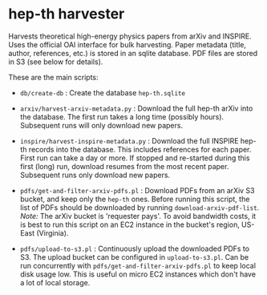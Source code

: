 # hep-th harvester

Harvests theoretical high-energy physics papers from arXiv and INSPIRE.
Uses the official OAI interface for bulk harvesting.
Paper metadata (title, author, references, etc.) is stored in an sqlite
database. PDF files are stored in S3 (see below for details).

These are the main scripts:

* `db/create-db` : Create the database `hep-th.sqlite`

* `arxiv/harvest-arxiv-metadata.py` : Download the full hep-th arXiv into 
  the database. The first run takes a long time (possibly hours).
  Subsequent runs will only download new papers.

* `inspire/harvest-inspire-metadata.py` : Download the full INSPIRE
  hep-th records into the database. This includes references for each paper.
  First run can take a day or more. If stopped and re-started during this
  first (long) run, download resumes from the most recent paper.
  Subsequent runs only download new papers.

* `pdfs/get-and-filter-arxiv-pdfs.pl` : Download PDFs from an arXiv S3
  bucket, and keep only the `hep-th` ones.  Before running this
  script, the list of PDFs should be downloaded by running
  `download-arxiv-pdf-list`. *Note:* The arXiv bucket is 'requester
  pays'. To avoid bandwidth costs, it is best to run this script on an
  EC2 instance in the bucket's region, US-East (Virginia).

* `pdfs/upload-to-s3.pl` : Continuously upload the downloaded PDFs to
  S3. The upload bucket can be configured in `upload-to-s3.pl`.
  Can be run concurrently with `pdfs/get-and-filter-arxiv-pdfs.pl` to
  keep local disk usage low. This is useful on micro EC2 instances which 
  don't have a lot of local storage.
